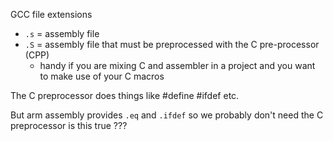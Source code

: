 
GCC file extensions

* `.s` = assembly file
* `.S` = assembly file that must be preprocessed with the C pre-processor (CPP)
    * handy if you are mixing C and assembler in a project and you want to make use of your C macros

The C preprocessor does things like #define #ifdef etc.

But arm assembly provides `.eq` and `.ifdef` so we probably don't need the C preprocessor
    is this true ???

